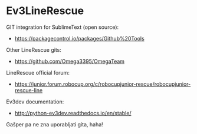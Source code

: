 # Ev3LineRescue

GIT integration for SublimeText (open source):
- https://packagecontrol.io/packages/Github%20Tools

Other LineRescue gits:
- https://github.com/Omega3395/OmegaTeam

LineRescue official forum:
- https://junior.forum.robocup.org/c/robocupjunior-rescue/robocupjunior-rescue-line

Ev3dev documentation:
- http://python-ev3dev.readthedocs.io/en/stable/

Gašper pa ne zna uporabljati gita, haha!
